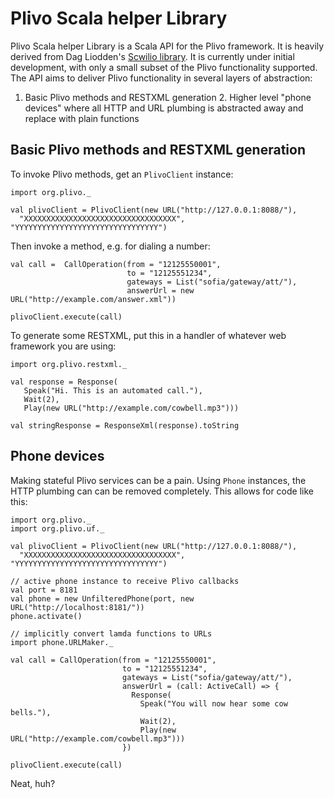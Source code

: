 # Plivo Scala helper Library

Plivo Scala helper Library is a Scala API for the Plivo framework. It is
heavily derived from Dag Liodden's [Scwilio
library](https://github.com/daggerrz/Scwilio). It is currently under initial
development, with only a small subset of the Plivo functionality supported. The
API aims to deliver Plivo functionality in several layers of abstraction:

1. Basic Plivo methods and RESTXML generation 2. Higher level "phone devices"
where all HTTP and URL plumbing is abstracted away and replace with plain
functions

## Basic Plivo methods and RESTXML generation

To invoke Plivo methods, get an `PlivoClient` instance:

    import org.plivo._

    val plivoClient = PlivoClient(new URL("http://127.0.0.1:8088/"),
      "XXXXXXXXXXXXXXXXXXXXXXXXXXXXXXXXXX", "YYYYYYYYYYYYYYYYYYYYYYYYYYYYYYYY")

Then invoke a method, e.g. for dialing a number:

    val call =  CallOperation(from = "12125550001",
                              to = "12125551234",
                              gateways = List("sofia/gateway/att/"),
                              answerUrl = new URL("http://example.com/answer.xml"))

    plivoClient.execute(call)

To generate some RESTXML, put this in a handler of whatever web framework you
are using:

    import org.plivo.restxml._

    val response = Response(
       Speak("Hi. This is an automated call."),
       Wait(2),
       Play(new URL("http://example.com/cowbell.mp3")))

    val stringResponse = ResponseXml(response).toString

## Phone devices

Making stateful Plivo services can be a pain. Using `Phone` instances, the HTTP
plumbing can can be removed completely. This allows for code like this:

    import org.plivo._
    import org.plivo.uf._

    val plivoClient = PlivoClient(new URL("http://127.0.0.1:8088/"),
      "XXXXXXXXXXXXXXXXXXXXXXXXXXXXXXXXXX", "YYYYYYYYYYYYYYYYYYYYYYYYYYYYYYYY")

    // active phone instance to receive Plivo callbacks
    val port = 8181
    val phone = new UnfilteredPhone(port, new URL("http://localhost:8181/"))
    phone.activate()

    // implicitly convert lamda functions to URLs
    import phone.URLMaker._

    val call = CallOperation(from = "12125550001",
                             to = "12125551234",
                             gateways = List("sofia/gateway/att/"),
                             answerUrl = (call: ActiveCall) => {
                               Response(
                                 Speak("You will now hear some cow bells."),
                                 Wait(2),
                                 Play(new URL("http://example.com/cowbell.mp3")))
                             })

    plivoClient.execute(call)

Neat, huh?
